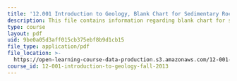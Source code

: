 ```yaml
---
title: '12.001 Introduction to Geology, Blank Chart for Sedimentary Rocks'
description: This file contains information regarding blank chart for sedimentary rocks.
type: course
layout: pdf
uid: 9be0a05d3aff015cb375ebf8b9d1cb15
file_type: application/pdf
file_location: >-
  https://open-learning-course-data-production.s3.amazonaws.com/12-001-introduction-to-geology-fall-2013/9be0a05d3aff015cb375ebf8b9d1cb15_MIT12_001F13_Lab2-SeRo-HaB.pdf
course_id: 12-001-introduction-to-geology-fall-2013
---
```

